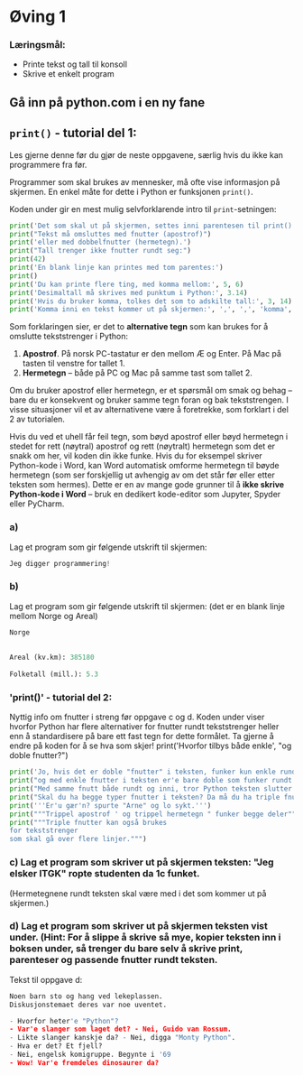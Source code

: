 # Øving 1

### Læringsmål:
- Printe tekst og tall til konsoll
- Skrive et enkelt program

## Gå inn på python.com i en ny fane

## `print()` - tutorial del 1:

Les gjerne denne før du gjør de neste oppgavene, særlig hvis du ikke kan programmere fra før.

Programmer som skal brukes av mennesker, må ofte vise informasjon på skjermen. En enkel måte for dette i Python er funksjonen `print()`.

Koden under gir en mest mulig selvforklarende intro til `print`-setningen:

```python
print('Det som skal ut på skjermen, settes inni parentesen til print().')
print("Tekst må omsluttes med fnutter (apostrof)")
print('eller med dobbelfnutter (hermetegn).')
print("Tall trenger ikke fnutter rundt seg:")
print(42)
print('En blank linje kan printes med tom parentes:')
print()
print('Du kan printe flere ting, med komma mellom:', 5, 6)
print('Desimaltall må skrives med punktum i Python:', 3.14)
print('Hvis du bruker komma, tolkes det som to adskilte tall:', 3, 14)
print('Komma inni en tekst kommer ut på skjermen:', ',', ',', 'komma', 'mellom', 'tekster gjør ikke det.')
```

Som forklaringen sier, er det to **alternative tegn** som kan brukes for å omslutte tekststrenger i Python:

1. **Apostrof**. På norsk PC-tastatur er den mellom Æ og Enter. På Mac på tasten til venstre for tallet 1.
2. **Hermetegn** – både på PC og Mac på samme tast som tallet 2.

Om du bruker apostrof eller hermetegn, er et spørsmål om smak og behag – bare du er konsekvent og bruker samme tegn foran og bak tekststrengen. I visse situasjoner vil et av alternativene være å foretrekke, som forklart i del 2 av tutorialen.

Hvis du ved et uhell får feil tegn, som bøyd apostrof eller bøyd hermetegn i stedet for rett (nøytral) apostrof og rett (nøytralt) hermetegn som det er snakk om her, vil koden din ikke funke. Hvis du for eksempel skriver Python-kode i Word, kan Word automatisk omforme hermetegn til bøyde hermetegn (som ser forskjellig ut avhengig av om det står før eller etter teksten som hermes). Dette er en av mange gode grunner til å **ikke skrive Python-kode i Word** – bruk en dedikert kode-editor som Jupyter, Spyder eller PyCharm.

### a) 
Lag et program som gir følgende utskrift til skjermen:

```python
Jeg digger programmering!
```
### b)
Lag et program som gir følgende utskrift til skjermen: (det er en blank linje mellom Norge og Areal)
```python
Norge
 
 
Areal (kv.km): 385180
 
Folketall (mill.): 5.3
```
### 'print()' - tutorial del 2:

Nyttig info om fnutter i streng før oppgave c og d. Koden under viser hvorfor Python har flere alternativer for fnutter rundt tekststrenger heller enn å standardisere på bare ett fast tegn for dette formålet. Ta gjerne å endre på koden for å se hva som skjer! print('Hvorfor tilbys både enkle', "og doble fnutter?")

```python
print('Jo, hvis det er doble "fnutter" i teksten, funker kun enkle rundt,')
print("og med enkle fnutter i teksten er'e bare doble som funker rundt.")
print("Med samme fnutt både rundt og inni, tror Python teksten slutter midt i.")
print("Skal du ha begge typer fnutter i teksten? Da må du ha triple fnutter rundt:")
print('''Er'u gær'n? spurte "Arne" og lo sykt.''')
print("""Trippel apostrof ' og trippel hermetegn " funker begge deler""")
print("""Triple fnutter kan også brukes
for tekststrenger
som skal gå over flere linjer.""")
```

### c) Lag et program som skriver ut på skjermen teksten: "Jeg elsker ITGK" ropte studenten da 1c funket.
(Hermetegnene rundt teksten skal være med i det som kommer ut på skjermen.) 

### d) Lag et program som skriver ut på skjermen teksten vist under. (Hint: For å slippe å skrive så mye, kopier teksten inn i boksen under, så trenger du bare selv å skrive print, parenteser og passende fnutter rundt teksten.
Tekst til oppgave d: 
```python
Noen barn sto og hang ved lekeplassen.
Diskusjonstemaet deres var noe uventet.

- Hvorfor heter'e "Python"?
- Var'e slanger som laget det? - Nei, Guido van Rossum.
- Likte slanger kanskje da? - Nei, digga "Monty Python".
- Hva er det? Et fjell?
- Nei, engelsk komigruppe. Begynte i '69
- Wow! Var'e fremdeles dinosaurer da?
```

